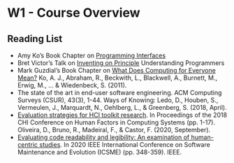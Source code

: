 # W1 - Course Overview

## Reading List

* Amy Ko’s Book Chapter on [Programming Interfaces](https://faculty.washington.edu/ajko/books/user-interface-software-and-technology/programming)
* Bret Victor’s Talk on [Inventing on Principle](https://vimeo.com/906418692) Understanding Programmers
* Mark Guzdial’s Book Chapter on [What Does Computing for Everyone Mean?](https://link.springer.com/chapter/10.1007/978-3-031-02216-6\_1) Ko, A. J., Abraham, R., Beckwith, L., Blackwell, A., Burnett, M., Erwig, M., ... & Wiedenbeck, S. (2011).&#x20;
* The state of the art in end-user software engineering. ACM Computing Surveys (CSUR), 43(3), 1-44. Ways of Knowing: Ledo, D., Houben, S., Vermeulen, J., Marquardt, N., Oehlberg, L., & Greenberg, S. (2018, April).
* [Evaluation strategies for HCI toolkit research](https://stevenhouben.be/pubs/EvaluationCHI2018.pdf). In Proceedings of the 2018 CHI Conference on Human Factors in Computing Systems (pp. 1-17). Oliveira, D., Bruno, R., Madeiral, F., & Castor, F. (2020, September).
* [Evaluating code readability and legibility: An examination of human-centric studies](https://arxiv.org/pdf/2110.00785). In 2020 IEEE International Conference on Software Maintenance and Evolution (ICSME) (pp. 348-359). IEEE.
